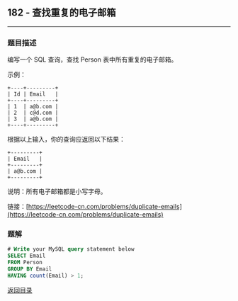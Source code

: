 ## **182 - 查找重复的电子邮箱**
---------------------------

### **题目描述**
编写一个 SQL 查询，查找 Person 表中所有重复的电子邮箱。

示例：
```
+----+---------+
| Id | Email   |
+----+---------+
| 1  | a@b.com |
| 2  | c@d.com |
| 3  | a@b.com |
+----+---------+
```
根据以上输入，你的查询应返回以下结果：
```
+---------+
| Email   |
+---------+
| a@b.com |
+---------+
```
说明：所有电子邮箱都是小写字母。

链接：[https://leetcode-cn.com/problems/duplicate-emails](https://leetcode-cn.com/problems/duplicate-emails)


### **题解**
``` sql
# Write your MySQL query statement below
SELECT Email
FROM Person
GROUP BY Email
HAVING count(Email) > 1;
```


[返回目录](https://maxwell-l.github.io/WriteSomething/something/leetcode)